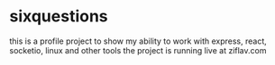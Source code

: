 # sixquestions
this is a profile project to show my ability to work with express, react, socketio, linux and other tools
the project is running live at ziflav.com
